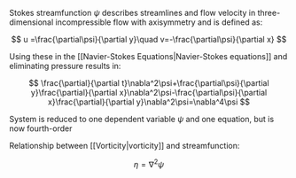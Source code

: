 Stokes streamfunction $\psi$ describes streamlines and flow velocity in three-dimensional incompressible flow with axisymmetry and is defined as:

$$
u =\frac{\partial\psi}{\partial y}\quad v=-\frac{\partial\psi}{\partial x}
$$

Using these in the [[Navier-Stokes Equations|Navier-Stokes equations]] and eliminating pressure results in:

$$
\frac{\partial}{\partial t}\nabla^2\psi+\frac{\partial\psi}{\partial y}\frac{\partial}{\partial x}\nabla^2\psi-\frac{\partial\psi}{\partial x}\frac{\partial}{\partial y}\nabla^2\psi=\nabla^4\psi
$$

System is reduced to one dependent variable $\psi$ and one equation, but is now fourth-order

Relationship between [[Vorticity|vorticity]] and streamfunction:

$$
\eta=\nabla^2\psi
$$